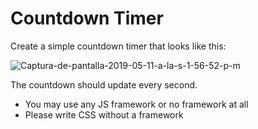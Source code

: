 <h1>Countdown Timer</h1>
<p>Create a simple countdown timer that looks like this:</p>

<img src="https://i.ibb.co/XY8k73r/Captura-de-pantalla-2019-05-11-a-la-s-1-56-52-p-m.png" alt="Captura-de-pantalla-2019-05-11-a-la-s-1-56-52-p-m" border="0">

<p>The countdown should update every second.</p>

<ul>
  <li>You may use any JS framework or no framework at all</li>
  <li>Please write CSS without a framework</li>
</ul>
